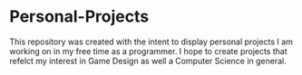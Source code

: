 # Personal-Projects
This repository was created with the intent to display personal projects I am working on in my free time as a programmer.
I hope to create projects that refelct my interest in Game Design as well a Computer Science in general.

